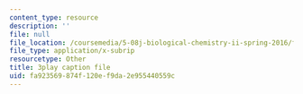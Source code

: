 ```yaml
---
content_type: resource
description: ''
file: null
file_location: /coursemedia/5-08j-biological-chemistry-ii-spring-2016/fa923569874f120ef9da2e955440559c_JbV0aUHvROc.srt
file_type: application/x-subrip
resourcetype: Other
title: 3play caption file
uid: fa923569-874f-120e-f9da-2e955440559c
---
```

